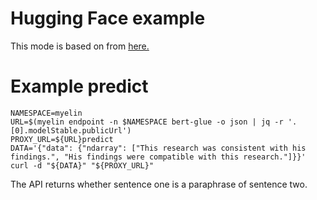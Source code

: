# Hugging Face example

This mode is based on from [here.](https://github.com/huggingface/transformers/blob/master/examples/run_tf_glue.py)

# Example predict

```
NAMESPACE=myelin
URL=$(myelin endpoint -n $NAMESPACE bert-glue -o json | jq -r '.[0].modelStable.publicUrl')
PROXY_URL=${URL}predict
DATA='{"data": {"ndarray": ["This research was consistent with his findings.", "His findings were compatible with this research."]}}'
curl -d "${DATA}" "${PROXY_URL}"
```

The API returns whether sentence one is a paraphrase of sentence two.
